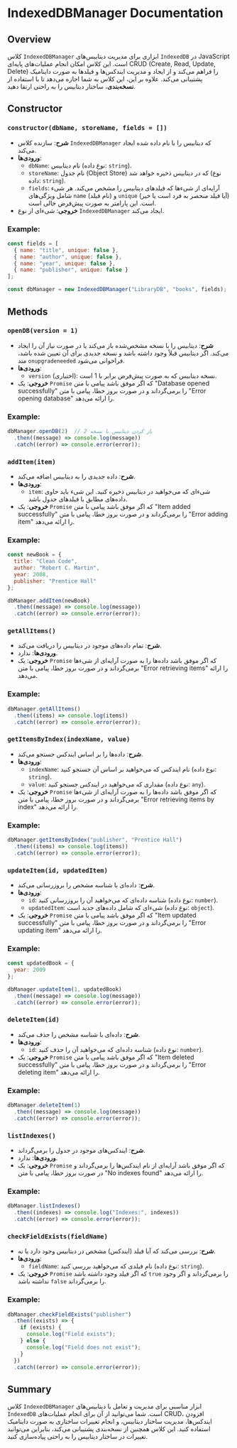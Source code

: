 # **IndexedDBManager Documentation**

## **Overview**
کلاس `IndexedDBManager` ابزاری برای مدیریت دیتابیس‌های `IndexedDB` در JavaScript است. این کلاس امکان انجام عملیات‌های پایه‌ای CRUD (Create, Read, Update, Delete) را فراهم می‌کند و از ایجاد و مدیریت ایندکس‌ها و فیلدها به صورت داینامیک پشتیبانی می‌کند. علاوه بر این، این کلاس به شما اجازه می‌دهد تا با استفاده از **نسخه‌بندی**، ساختار دیتابیس را به راحتی ارتقا دهید.

## **Constructor**
### `constructor(dbName, storeName, fields = [])`
- **شرح**: سازنده کلاس `IndexedDBManager` که دیتابیس را با نام داده شده ایجاد می‌کند.
- **ورودی‌ها**:
  - `dbName`: نام دیتابیس (نوع داده: `string`).
  - `storeName`: نام جدول (Object Store) که در دیتابیس ذخیره خواهد شد (نوع داده: `string`).
  - `fields`: آرایه‌ای از شیء‌ها که فیلدهای دیتابیس را مشخص می‌کند. هر شیء شامل ویژگی‌های `name` (نام فیلد) و `unique` (آیا فیلد منحصر به فرد است یا خیر) است. این پارامتر به صورت پیش‌فرض خالی است.
- **خروجی**: شیء‌ای از نوع `IndexedDBManager` ایجاد می‌کند.

### Example:
```javascript
const fields = [
  { name: "title", unique: false },
  { name: "author", unique: false },
  { name: "year", unique: false },
  { name: "publisher", unique: false }
];

const dbManager = new IndexedDBManager("LibraryDB", "books", fields);
```

## **Methods**

### `openDB(version = 1)`
- **شرح**: دیتابیس را با نسخه مشخص‌شده باز می‌کند یا در صورت نیاز آن را ایجاد می‌کند. اگر دیتابیس قبلاً وجود داشته باشد و نسخه جدیدی برای آن تعیین شده باشد، متد `onupgradeneeded` فراخوانی می‌شود.
- **ورودی‌ها**:
  - `version` (اختیاری): نسخه دیتابیس که به صورت پیش‌فرض برابر با 1 است.
- **خروجی**: یک `Promise` که اگر موفق باشد پیامی با متن "Database opened successfully" را برمی‌گرداند و در صورت بروز خطا، پیامی با متن "Error opening database" را ارائه می‌دهد.
  
### Example:
```javascript
dbManager.openDB(2)  // باز کردن دیتابیس با نسخه 2
  .then((message) => console.log(message))
  .catch((error) => console.error(error));
```

### `addItem(item)`
- **شرح**: داده جدیدی را به دیتابیس اضافه می‌کند.
- **ورودی‌ها**:
  - `item`: شیء‌ای که می‌خواهید در دیتابیس ذخیره کنید. این شیء باید حاوی داده‌های مطابق با فیلدهای جدول باشد.
- **خروجی**: یک `Promise` که اگر موفق باشد پیامی با متن "Item added successfully" را برمی‌گرداند و در صورت بروز خطا، پیامی با متن "Error adding item" را ارائه می‌دهد.
  
### Example:
```javascript
const newBook = {
  title: "Clean Code",
  author: "Robert C. Martin",
  year: 2008,
  publisher: "Prentice Hall"
};

dbManager.addItem(newBook)
  .then((message) => console.log(message))
  .catch((error) => console.error(error));
```

### `getAllItems()`
- **شرح**: تمام داده‌های موجود در دیتابیس را دریافت می‌کند.
- **ورودی‌ها**: ندارد.
- **خروجی**: یک `Promise` که اگر موفق باشد داده‌ها را به صورت آرایه‌ای از شیء‌ها برمی‌گرداند و در صورت بروز خطا، پیامی با متن "Error retrieving items" را ارائه می‌دهد.

### Example:
```javascript
dbManager.getAllItems()
  .then((items) => console.log(items))
  .catch((error) => console.error(error));
```

### `getItemsByIndex(indexName, value)`
- **شرح**: داده‌ها را بر اساس ایندکس جستجو می‌کند.
- **ورودی‌ها**:
  - `indexName`: نام ایندکس که می‌خواهید بر اساس آن جستجو کنید (نوع داده: `string`).
  - `value`: مقداری که می‌خواهید در ایندکس جستجو کنید (نوع داده: `any`).
- **خروجی**: یک `Promise` که اگر موفق باشد داده‌ها را به صورت آرایه‌ای از شیء‌ها برمی‌گرداند و در صورت بروز خطا، پیامی با متن "Error retrieving items by index" را ارائه می‌دهد.
  
### Example:
```javascript
dbManager.getItemsByIndex("publisher", "Prentice Hall")
  .then((items) => console.log(items))
  .catch((error) => console.error(error));
```

### `updateItem(id, updatedItem)`
- **شرح**: داده‌ای با شناسه مشخص را بروزرسانی می‌کند.
- **ورودی‌ها**:
  - `id`: شناسه داده‌ای که می‌خواهید آن را بروزرسانی کنید (نوع داده: `number`).
  - `updatedItem`: شیء‌ای که شامل داده‌های جدید است (نوع داده: `object`).
- **خروجی**: یک `Promise` که اگر موفق باشد پیامی با متن "Item updated successfully" را برمی‌گرداند و در صورت بروز خطا، پیامی با متن "Error updating item" را ارائه می‌دهد.
  
### Example:
```javascript
const updatedBook = {
  year: 2009
};

dbManager.updateItem(1, updatedBook)
  .then((message) => console.log(message))
  .catch((error) => console.error(error));
```

### `deleteItem(id)`
- **شرح**: داده‌ای با شناسه مشخص را حذف می‌کند.
- **ورودی‌ها**:
  - `id`: شناسه داده‌ای که می‌خواهید آن را حذف کنید (نوع داده: `number`).
- **خروجی**: یک `Promise` که اگر موفق باشد پیامی با متن "Item deleted successfully" را برمی‌گرداند و در صورت بروز خطا، پیامی با متن "Error deleting item" را ارائه می‌دهد.
  
### Example:
```javascript
dbManager.deleteItem(1)
  .then((message) => console.log(message))
  .catch((error) => console.error(error));
```

### `listIndexes()`
- **شرح**: ایندکس‌های موجود در جدول را برمی‌گرداند.
- **ورودی‌ها**: ندارد.
- **خروجی**: یک `Promise` که اگر موفق باشد آرایه‌ای از نام ایندکس‌ها را برمی‌گرداند و در صورت بروز خطا، پیامی با متن "No indexes found" را ارائه می‌دهد.

### Example:
```javascript
dbManager.listIndexes()
  .then((indexes) => console.log("Indexes:", indexes))
  .catch((error) => console.error(error));
```

### `checkFieldExists(fieldName)`
- **شرح**: بررسی می‌کند که آیا فیلد (ایندکس) مشخص در دیتابیس وجود دارد یا نه.
- **ورودی‌ها**:
  - `fieldName`: نام فیلدی که می‌خواهید بررسی کنید (نوع داده: `string`).
- **خروجی**: یک `Promise` که اگر فیلد وجود داشته باشد `true` را برمی‌گرداند و اگر وجود نداشته باشد `false` را برمی‌گرداند.
  
### Example:
```javascript
dbManager.checkFieldExists("publisher")
  .then((exists) => {
    if (exists) {
      console.log("Field exists");
    } else {
      console.log("Field does not exist");
    }
  })
  .catch((error) => console.error(error));
```

## **Summary**
کلاس `IndexedDBManager` ابزار مناسبی برای مدیریت و تعامل با دیتابیس‌های `IndexedDB` است. شما می‌توانید از آن برای انجام عملیات‌های CRUD، افزودن ایندکس‌ها، مدیریت ساختار دیتابیس، و انجام تغییرات ساختاری به صورت داینامیک استفاده کنید. این کلاس همچنین از نسخه‌بندی پشتیبانی می‌کند، بنابراین می‌توانید تغییرات در ساختار دیتابیس را به راحتی پیاده‌سازی کنید.

